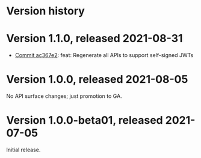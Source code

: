 # Version history

# Version 1.1.0, released 2021-08-31

- [Commit ac367e2](https://github.com/googleapis/google-cloud-dotnet/commit/ac367e2): feat: Regenerate all APIs to support self-signed JWTs

# Version 1.0.0, released 2021-08-05

No API surface changes; just promotion to GA.

# Version 1.0.0-beta01, released 2021-07-05

Initial release.
